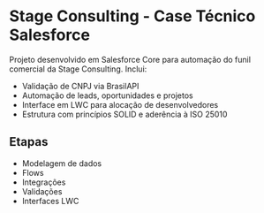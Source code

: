 # Stage Consulting - Case Técnico Salesforce

Projeto desenvolvido em Salesforce Core para automação do funil comercial da Stage Consulting. Inclui:
- Validação de CNPJ via BrasilAPI
- Automação de leads, oportunidades e projetos
- Interface em LWC para alocação de desenvolvedores
- Estrutura com princípios SOLID e aderência à ISO 25010

## Etapas
- Modelagem de dados
- Flows
- Integrações
- Validações
- Interfaces LWC

